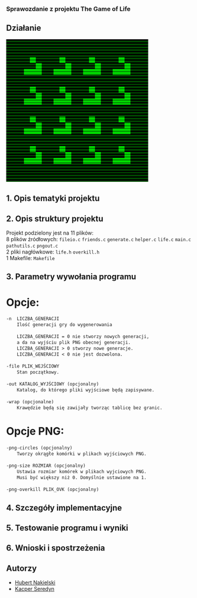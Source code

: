### Sprawozdanie z projektu The Game of Life

## Działanie
![Game of Life gliders](images/gliders.gif)

## 1. Opis tematyki projektu

## 2. Opis struktury projektu
Projekt podzielony jest na 11 plików:  
8 plików źródłowych: `fileio.c` `friends.c` `generate.c` `helper.c` `life.c` `main.c` `pathutils.c` `pngout.c`  
2 pliki nagłówkowe: `life.h` `overkill.h`  
1 Makefile: `Makefile`  
## 3. Parametry wywołania programu

# Opcje:
    -n  LICZBA_GENERACJI
        Ilość generacji gry do wygenerowania

        LICZBA_GENERACJI = 0 nie stworzy nowych generacji,
        a da na wyjściu plik PNG obecnej generacji.
        LICZBA_GENERACJI > 0 stworzy nowe generacje.
        LICZBA_GENERACJI < 0 nie jest dozwolona.

    -file PLIK_WEJŚCIOWY
        Stan początkowy.

    -out KATALOG_WYJŚCIOWY (opcjonalny)
        Katalog, do którego pliki wyjściowe będą zapisywane.

    -wrap (opcjonalne)
        Krawędzie będą się zawijały tworząc tablicę bez granic.

# Opcje PNG:
    -png-circles (opcjonalny)
        Tworzy okrągłe komórki w plikach wyjściowych PNG.

    -png-size ROZMIAR (opcjonalny)
        Ustawia rozmiar komórek w plikach wyjciowych PNG.
        Musi być większy niż 0. Domyślnie ustawione na 1.

    -png-overkill PLIK_OVK (opcjonalny)



## 4. Szczegóły implementacyjne

## 5. Testowanie programu i wyniki

## 6. Wnioski i spostrzeżenia

## Autorzy
* [Hubert Nakielski](https://github.com/nakielsh)
* [Kacper Seredyn](https://github.com/scintilla4evr)